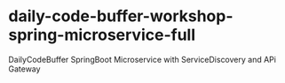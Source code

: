 # daily-code-buffer-workshop-spring-microservice-full
DailyCodeBuffer SpringBoot Microservice with ServiceDiscovery and APi Gateway
